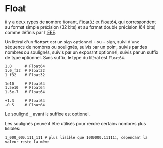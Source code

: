 # Float

Il y a deux types de nombre flottant, [Float32](http://crystal-lang.org/api/Float32.html) et [Float64](http://crystal-lang.org/api/Float64.html), qui correspondent au format simple précision (32 bits) et au format double précision (64 bits) comme définis par l'[IEEE](https://fr.wikipedia.org/wiki/IEEE_754).

Un litéral d'un flottant est un sign optionnel `+` ou `-` sign,
suivi d'une séquence de nombres ou soulignés, suivis par un point,
suivis par des nombres ou soulignés, suivis par un exposant optionnel,
suivis par un suffix de type optionnel. Sans suffix, le type du
litéral est `Float64`.

```crystal
1.0      # Float64
1.0_f32  # Float32
1_f32    # Float32

1e10     # Float64
1.5e10   # Float64
1.5e-7   # Float64

+1.3     # Float64
-0.5     # Float64
```

Le souligné `_` avant le suffixe est optionel.

Les soulignés peuvent être utilisés pour rendre certains nombres plus lisibles:

```crystal
1_000_000.111_111 # plus lisible que 1000000.111111, cependant la valeur reste la même
```
